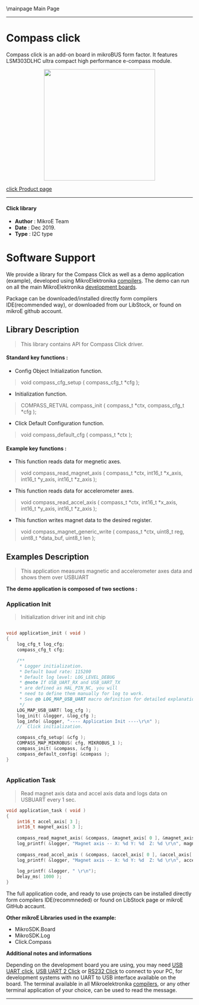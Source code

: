 \mainpage Main Page
 
 

---
# Compass click

Compass click is an add-on board in mikroBUS form factor. It features LSM303DLHC ultra compact high performance e-compass module.

<p align="center">
  <img src="https://download.mikroe.com/images/click_for_ide/compass_click.png" height=300px>
</p>


[click Product page](https://www.mikroe.com/compass-click)

---


#### Click library 

- **Author**        : MikroE Team
- **Date**          : Dec 2019.
- **Type**          : I2C type


# Software Support

We provide a library for the Compass Click 
as well as a demo application (example), developed using MikroElektronika 
[compilers](https://shop.mikroe.com/compilers). 
The demo can run on all the main MikroElektronika [development boards](https://shop.mikroe.com/development-boards).

Package can be downloaded/installed directly form compilers IDE(recommended way), or downloaded from our LibStock, or found on mikroE github account. 

## Library Description

> This library contains API for Compass Click driver.

#### Standard key functions :

- Config Object Initialization function.
> void compass_cfg_setup ( compass_cfg_t *cfg ); 
 
- Initialization function.
> COMPASS_RETVAL compass_init ( compass_t *ctx, compass_cfg_t *cfg );

- Click Default Configuration function.
> void compass_default_cfg ( compass_t *ctx );


#### Example key functions :

- This function reads data for megnetic axes.
> void compass_read_magnet_axis ( compass_t *ctx, int16_t *x_axis, int16_t *y_axis, int16_t *z_axis );
 
- This function reads data for accelerometer axes.
> void compass_read_accel_axis ( compass_t *ctx, int16_t *x_axis, int16_t *y_axis, int16_t *z_axis );

- This function writes magnet data to the desired register.
> void compass_magnet_generic_write ( compass_t *ctx, uint8_t reg, uint8_t *data_buf, uint8_t len );

## Examples Description

> This application measures magnetic and accelerometer axes data and shows them over USBUART

**The demo application is composed of two sections :**

### Application Init 

> Initialization driver init and init chip

```c

void application_init ( void )
{
    log_cfg_t log_cfg;
    compass_cfg_t cfg;

    /** 
     * Logger initialization.
     * Default baud rate: 115200
     * Default log level: LOG_LEVEL_DEBUG
     * @note If USB_UART_RX and USB_UART_TX 
     * are defined as HAL_PIN_NC, you will 
     * need to define them manually for log to work. 
     * See @b LOG_MAP_USB_UART macro definition for detailed explanation.
     */
    LOG_MAP_USB_UART( log_cfg );
    log_init( &logger, &log_cfg );
    log_info( &logger, "---- Application Init ----\r\n" );
    //  Click initialization.

    compass_cfg_setup( &cfg );
    COMPASS_MAP_MIKROBUS( cfg, MIKROBUS_1 );
    compass_init( &compass, &cfg );
    compass_default_config( &compass );
}
  
```

### Application Task

> Read magnet axis data and accel axis data and logs data on USBUART every 1 sec. 

```c
void application_task ( void )
{
    int16_t accel_axis[ 3 ];
    int16_t magnet_axis[ 3 ];
    
    compass_read_magnet_axis( &compass, &magnet_axis[ 0 ], &magnet_axis[ 1 ], &magnet_axis[ 2 ] );
    log_printf( &logger, "Magnet axis -- X: %d Y: %d  Z: %d \r\n", magnet_axis[ 0 ], magnet_axis[ 1 ], magnet_axis[ 2 ] );
  
    compass_read_accel_axis ( &compass, &accel_axis[ 0 ], &accel_axis[ 1 ], &accel_axis[ 2 ] );
    log_printf( &logger, "Magnet axis -- X: %d Y: %d  Z: %d \r\n", accel_axis[ 0 ], accel_axis[ 1 ], accel_axis[ 2 ] );
   
    log_printf( &logger, " \r\n");
    Delay_ms( 1000 );
}
```

The full application code, and ready to use projects can be  installed directly form compilers IDE(recommneded) or found on LibStock page or mikroE GitHub accaunt.

**Other mikroE Libraries used in the example:** 

- MikroSDK.Board
- MikroSDK.Log
- Click.Compass

**Additional notes and informations**

Depending on the development board you are using, you may need 
[USB UART click](https://shop.mikroe.com/usb-uart-click), 
[USB UART 2 Click](https://shop.mikroe.com/usb-uart-2-click) or 
[RS232 Click](https://shop.mikroe.com/rs232-click) to connect to your PC, for 
development systems with no UART to USB interface available on the board. The 
terminal available in all Mikroelektronika 
[compilers](https://shop.mikroe.com/compilers), or any other terminal application 
of your choice, can be used to read the message.



---
